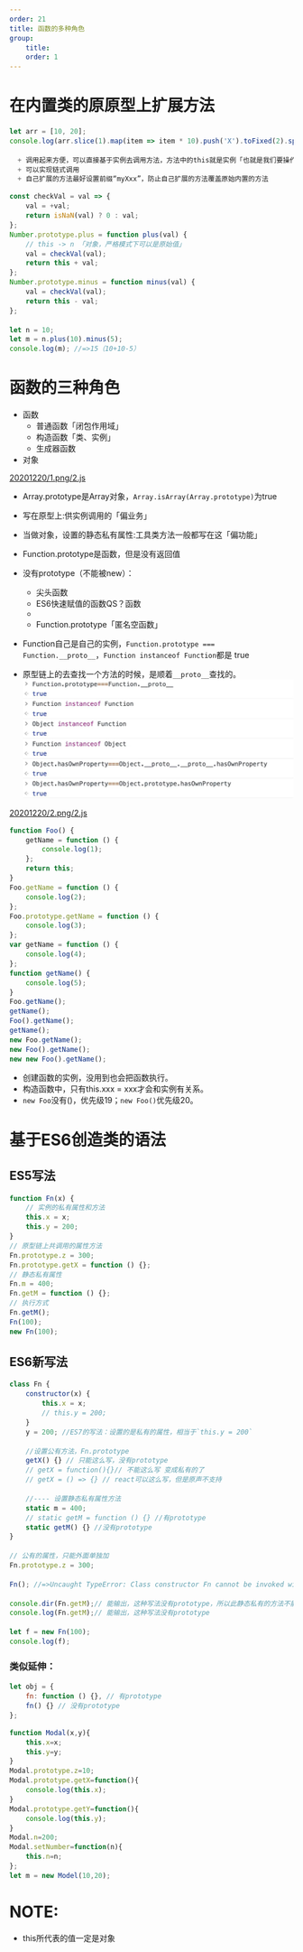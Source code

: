 ```yaml
---
order: 21
title: 函数的多种角色
group:
    title: 
    order: 1
---
```


# 在内置类的原原型上扩展方法

```javascript
let arr = [10, 20];
console.log(arr.slice(1).map(item => item * 10).push('X').toFixed(2).split('.'));

  + 调用起来方便，可以直接基于实例去调用方法，方法中的this就是实例「也就是我们要操作的值」
  + 可以实现链式调用
  + 自己扩展的方法最好设置前缀“myXxx”，防止自己扩展的方法覆盖原始内置的方法
```

```javascript
const checkVal = val => {
    val = +val;
    return isNaN(val) ? 0 : val;
};
Number.prototype.plus = function plus(val) {
    // this -> n 「对象，严格模式下可以是原始值」
    val = checkVal(val);
    return this + val;
};
Number.prototype.minus = function minus(val) {
    val = checkVal(val);
    return this - val;
};

let n = 10;
let m = n.plus(10).minus(5);
console.log(m); //=>15（10+10-5） 
```

# 函数的三种角色

+ 函数
    + 普通函数「闭包作用域」
    + 构造函数「类、实例」
    + 生成器函数
+ 对象

[20201220/1.png/2.js](原型链上方法的查找方式)  

* Array.prototype是Array对象，`Array.isArray(Array.prototype)`为true
* 写在原型上:供实例调用的「偏业务」
* 当做对象，设置的静态私有属性:工具类方法一般都写在这「偏功能」

* Function.prototype是函数，但是没有返回值

* 没有prototype（不能被new）：
  + 尖头函数
  + ES6快速赋值的函数QS？函数
  +  
  + Function.prototype「匿名空函数」

* Function自己是自己的实例，`Function.prototype === Function.__proto__`，`Function instanceof Function`都是 true

* 原型链上的去查找一个方法的时候，是顺着`__proto__`查找的。
![prototype chain](./img/20201220-1.jpg)  

[20201220/2.png/2.js](原型链上方法的查找方式)   

```javascript
function Foo() {
    getName = function () {
        console.log(1);
    };
    return this;
}
Foo.getName = function () {
    console.log(2);
};
Foo.prototype.getName = function () {
    console.log(3);
};
var getName = function () {
    console.log(4);
};
function getName() {
    console.log(5);
}
Foo.getName();
getName();
Foo().getName();
getName();
new Foo.getName();
new Foo().getName();
new new Foo().getName();
```

* 创建函数的实例，没用到也会把函数执行。
* 构造函数中，只有this.xxx = xxx才会和实例有关系。
* `new Foo`没有()，优先级19；`new Foo()`优先级20。

# 基于ES6创造类的语法

## ES5写法

```javascript
function Fn(x) {
    // 实例的私有属性和方法
    this.x = x;
    this.y = 200;
}
// 原型链上共调用的属性方法
Fn.prototype.z = 300;
Fn.prototype.getX = function () {};
// 静态私有属性
Fn.m = 400;
Fn.getM = function () {};
// 执行方式
Fn.getM();
Fn(100);
new Fn(100);
```

## ES6新写法

```javascript
class Fn {
    constructor(x) {
        this.x = x;
        // this.y = 200;
    }
    y = 200; //ES7的写法：设置的是私有的属性，相当于`this.y = 200`

    //设置公有方法，Fn.prototype
    getX() {} // 只能这么写，没有prototype
    // getX = function(){}// 不能这么写 变成私有的了
    // getX = () => {} // react可以这么写，但是原声不支持

    //---- 设置静态私有属性方法
    static m = 400;
    // static getM = function () {} //有prototype
    static getM() {} //没有prototype
}

// 公有的属性，只能外面单独加
Fn.prototype.z = 300; 

Fn(); //=>Uncaught TypeError: Class constructor Fn cannot be invoked without 'new' 基于class创建的类只能被new执行

console.dir(Fn.getM);// 能输出，这种写法没有prototype，所以此静态私有的方法不能被new
console.log(Fn.getM);// 能输出，这种写法没有prototype

let f = new Fn(100);
console.log(f);
```

### 类似延伸：
```javascript
let obj = {
    fn: function () {}, // 有prototype
    fn() {} // 没有prototype
};
```


```javascript
function Modal(x,y){
    this.x=x;
    this.y=y;
}
Modal.prototype.z=10;
Modal.prototype.getX=function(){
    console.log(this.x);
}
Modal.prototype.getY=function(){
    console.log(this.y);
}
Modal.n=200;
Modal.setNumber=function(n){
    this.n=n;
};
let m = new Model(10,20);
```

# NOTE:

* this所代表的值一定是对象  

